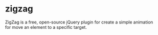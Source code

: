 zigzag
======

ZigZag is a free, open-source jQuery plugin for create a simple animation for move an element to a specific target.


